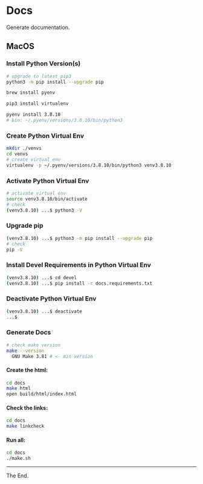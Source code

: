 # Docs

Generate documentation.

## MacOS
### Install Python Version(s)

````bash
# upgrade to latest pip3
python3 -m pip install --upgrade pip

brew install pyenv

pip3 install virtualenv

pyenv install 3.8.10
# bin: ~/.pyenv/versions/3.8.10/bin/python3

````

### Create Python Virtual Env

````bash
mkdir ./venvs
cd venvs
# create virtual env
virtualenv -p ~/.pyenv/versions/3.8.10/bin/python3 venv3.8.10
````

### Activate Python Virtual Env

````bash
# activate virtual env
source venv3.8.10/bin/activate
# check
(venv3.8.10) ...$ python3 -V
````

### Upgrade pip
````bash
(venv3.8.10) ...$ python3 -m pip install --upgrade pip
# check
pip -V
````
### Install Devel Requirements in Python Virtual Env
````bash
(venv3.8.10) ...$ cd devel
(venv3.8.10) ...$ pip install -r docs.requirements.txt
````

### Deactivate Python Virtual Env
````bash
(venv3.8.10) ...$ deactivate
...$
````

### Generate Docs
````bash
# check make version
make --version
  GNU Make 3.81 # <- min version
````

#### Create the html:
````bash
cd docs
make html
open build/html/index.html
````

#### Check the links:
````bash
cd docs
make linkcheck
````

#### Run all:
````bash
cd docs
./make.sh
````

---
The End.
